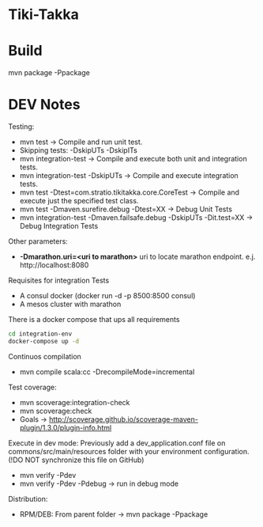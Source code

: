 # Tiki-Takka

# Build

mvn package -Ppackage

# DEV Notes

Testing:
+ mvn test -> Compile and run unit test.
+ Skipping tests: -DskipUTs -DskipITs
+ mvn integration-test -> Compile and execute both unit and integration tests.
+ mvn integration-test -DskipUTs -> Compile and execute integration tests.
+ mvn test -Dtest=com.stratio.tikitakka.core.CoreTest -> Compile and execute just the specified test class.
+ mvn test -Dmaven.surefire.debug -Dtest=XX -> Debug Unit Tests
+ mvn integration-test -Dmaven.failsafe.debug -DskipUTs -Dit.test=XX -> Debug Integration Tests 

Other parameters:
+ **-Dmarathon.uri=\<uri to marathon\>** uri to locate marathon endpoint. e.j. http://localhost:8080  

Requisites for integration Tests
+ A consul docker (docker run -d -p 8500:8500 consul)
+ A mesos cluster with marathon

There is a docker compose that ups all requirements
```bash
cd integration-env
docker-compose up -d
```

Continuos compilation
+ mvn compile scala:cc -DrecompileMode=incremental

Test coverage:
+ mvn scoverage:integration-check 
+ mvn scoverage:check
+ Goals -> http://scoverage.github.io/scoverage-maven-plugin/1.3.0/plugin-info.html

Execute in dev mode:
Previously add a dev_application.conf file on commons/src/main/resources folder with your environment configuration. (!DO NOT synchronize this file on GitHub) 
+ mvn verify -Pdev
+ mvn verify -Pdev -Pdebug -> run in debug mode

Distribution:
+ RPM/DEB: From parent folder -> mvn package -Ppackage


